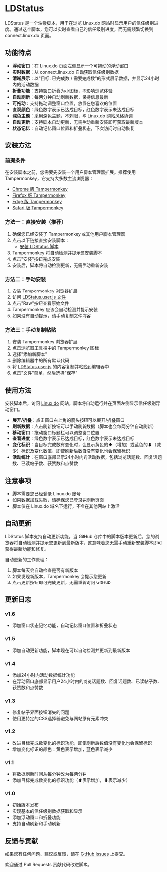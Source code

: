 # LDStatus

LDStatus 是一个油猴脚本，用于在浏览 Linux.do 网站时显示用户的信任级别进度。通过这个脚本，您可以实时查看自己的信任级别进度，而无需频繁切换到 connect.linux.do 页面。

## 功能特点

- **浮动窗口**：在 Linux.do 页面左侧显示一个可拖动的浮动窗口
- **实时数据**：从 connect.linux.do 自动获取信任级别数据
- **清晰展示**：以"目标: 已完成数 / 需要完成数"的形式展示数据，并显示24小时内的活动数据
- **折叠功能**：支持窗口折叠为小图标，不影响浏览体验
- **自动刷新**：每两分钟自动刷新数据，保持信息最新
- **可拖动**：支持拖动调整窗口位置，放置在您喜欢的位置
- **直观颜色**：绿色数字表示已达成目标，红色数字表示未达成目标
- **深色主题**：采用深色主题，不刺眼，与 Linux.do 网站风格协调
- **自动更新**：支持脚本自动更新，无需手动重新安装即可获取最新版本
- **状态记忆**：自动记忆窗口位置和折叠状态，下次访问时自动恢复

## 安装方法

### 前提条件

在安装脚本之前，您需要先安装一个用户脚本管理器扩展。推荐使用 Tampermonkey，它支持大多数主流浏览器：

- [Chrome 版 Tampermonkey](https://chrome.google.com/webstore/detail/tampermonkey/dhdgffkkebhmkfjojejmpbldmpobfkfo)
- [Firefox 版 Tampermonkey](https://addons.mozilla.org/en-US/firefox/addon/tampermonkey/)
- [Edge 版 Tampermonkey](https://microsoftedge.microsoft.com/addons/detail/tampermonkey/iikmkjmpaadaobahmlepeloendndfphd)
- [Safari 版 Tampermonkey](https://apps.apple.com/app/apple-store/id1482490089)

### 方法一：直接安装（推荐）

1. 确保您已经安装了 Tampermonkey 或其他用户脚本管理器
2. 点击以下链接直接安装脚本：
   - [安装 LDStatus 脚本](https://github.com/1e0n/LinuxDoStatus/raw/master/LDStatus.user.js)
3. Tampermonkey 将自动检测并提示您安装脚本
4. 点击"安装"按钮完成安装
5. 安装后，脚本将自动检测更新，无需手动重新安装

### 方法二：手动安装

1. 安装 Tampermonkey 浏览器扩展
2. 访问 [LDStatus.user.js 文件](https://github.com/1e0n/LinuxDoStatus/blob/master/LDStatus.user.js)
3. 点击"Raw"按钮查看原始文件
4. Tampermonkey 应该会自动检测并提示安装
5. 如果没有自动提示，请手动复制文件内容

### 方法三：手动复制粘贴

1. 安装 Tampermonkey 浏览器扩展
2. 点击浏览器工具栏中的 Tampermonkey 图标
3. 选择"添加新脚本"
4. 删除编辑器中的所有默认代码
5. 将 [LDStatus.user.js](https://github.com/1e0n/LinuxDoStatus/blob/master/LDStatus.user.js) 的内容复制并粘贴到编辑器中
6. 点击"文件"菜单，然后选择"保存"

## 使用方法

安装脚本后，访问 [Linux.do](https://linux.do) 网站，脚本将自动运行并在页面左侧显示信任级别浮动窗口。

- **展开/折叠**：点击窗口右上角的箭头按钮可以展开/折叠窗口
- **刷新数据**：点击刷新按钮可以手动刷新数据（脚本也会每两分钟自动刷新）
- **移动窗口**：拖动窗口标题栏可以调整窗口位置
- **查看进度**：绿色数字表示已达成目标，红色数字表示未达成目标
- **变化标识**：当目标完成数有变化时，会显示黄色的⬆（增加）或蓝色的⬇（减少）标识及变化数值，即使刷新后数值没有变化也会保留标识
- **活动统计**：在窗口底部显示24小时内的活动数据，包括浏览话题数、回复话题数、已读帖子数、获赞数和点赞数

## 注意事项

- 脚本需要您已经登录 Linux.do 账号
- 如果数据加载失败，请确保您已登录并刷新页面
- 脚本仅在 Linux.do 域名下运行，不会在其他网站上激活

## 自动更新

LDStatus 脚本支持自动更新功能。当 GitHub 仓库中的脚本版本更新后，您的浏览器将自动检测并提示您更新到最新版本。这意味着您无需手动重新安装脚本即可获得最新功能和修复。

自动更新的工作原理：
1. 脚本每天会自动检查是否有新版本
2. 如果发现新版本，Tampermonkey 会提示您更新
3. 点击更新按钮即可完成更新，无需重新访问 GitHub

## 更新日志

### v1.6
- 添加窗口状态记忆功能，自动记忆窗口位置和折叠状态

### v1.5
- 添加自动更新功能，脚本现在可以自动检测并更新到最新版本

### v1.4
- 添加24小时内活动数据统计功能
- 在浮动窗口底部显示用户24小时内的浏览话题数、回复话题数、已读帖子数、获赞数和点赞数

### v1.3
- 修复帖子界面按钮消失的问题
- 使用更特定的CSS选择器避免与网站原有元素冲突

### v1.2
- 改进目标完成数变化的标识功能，即使刷新后数值没有变化也会保留标识
- 增加变化标识的颜色：黄色表示增加，蓝色表示减少

### v1.1
- 将数据刷新时间从每分钟改为每两分钟
- 添加目标完成数变化的标识功能（⬆表示增加，⬇表示减少）

### v1.0
- 初始版本发布
- 实现基本的信任级别数据获取和显示
- 添加浮动窗口和折叠功能
- 支持自动刷新和手动刷新

## 反馈与贡献

如果您有任何问题、建议或反馈，请在 [GitHub Issues](https://github.com/1e0n/LinuxDoStatus/issues) 上提交。

欢迎通过 Pull Requests 贡献代码改进脚本。
